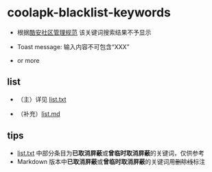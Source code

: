 # coolapk-blacklist-keywords

- 根据[酷安社区管理规范](https://github.com/Coolapk-Fan/communitySpecification) 该关键词搜索结果不予显示

- Toast message: 输入内容不可包含“XXX”

- or more
## list
-  （主）详见 [list.txt](https://github.com/Coolapk-Fan/coolapk-blacklist-keywords/blob/master/list.txt)

-  （补充）[list.md](https://github.com/Coolapk-Fan/coolapk-blacklist-keywords/blob/master/list.txt)
## tips
-  [list.txt](https://github.com/Coolapk-Fan/coolapk-blacklist-keywords/blob/master/list.txt) 中部分条目为**已取消屏蔽**或**曾临时取消屏蔽**的关键词，仅供参考
-  Markdown 版本中**已取消屏蔽**或**曾临时取消屏蔽**的关键词用~~删除线~~标注
